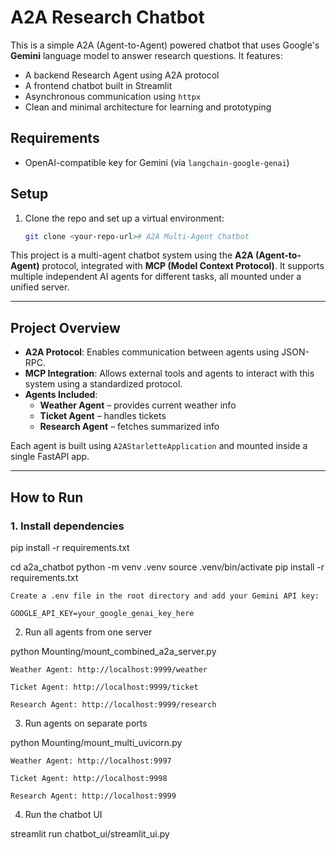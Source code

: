 # A2A Research Chatbot

This is a simple A2A (Agent-to-Agent) powered chatbot that uses Google's **Gemini** language model to answer research questions. It features:

- A backend Research Agent using A2A protocol
- A frontend chatbot built in Streamlit
- Asynchronous communication using `httpx`
- Clean and minimal architecture for learning and prototyping

## Requirements

- OpenAI-compatible key for Gemini (via `langchain-google-genai`)

## Setup

1. Clone the repo and set up a virtual environment:
   ```bash
   git clone <your-repo-url># A2A Multi-Agent Chatbot

This project is a multi-agent chatbot system using the **A2A (Agent-to-Agent)** protocol, integrated with **MCP (Model Context Protocol)**. It supports multiple independent AI agents for different tasks, all mounted under a unified server.

---

## Project Overview

- **A2A Protocol**: Enables communication between agents using JSON-RPC.
- **MCP Integration**: Allows external tools and agents to interact with this system using a standardized protocol.
- **Agents Included**:
  - **Weather Agent** – provides current weather info
  - **Ticket Agent** – handles tickets
  - **Research Agent** – fetches summarized info

Each agent is built using `A2AStarletteApplication` and mounted inside a single FastAPI app.

---

## How to Run

### 1. Install dependencies

pip install -r requirements.txt

   cd a2a_chatbot
   python -m venv .venv
   source .venv/bin/activate 
   pip install -r requirements.txt

    Create a .env file in the root directory and add your Gemini API key:

    GOOGLE_API_KEY=your_google_genai_key_here

2. Run all agents from one server 

python Mounting/mount_combined_a2a_server.py

    Weather Agent: http://localhost:9999/weather

    Ticket Agent: http://localhost:9999/ticket

    Research Agent: http://localhost:9999/research

3. Run agents on separate ports

python Mounting/mount_multi_uvicorn.py

    Weather Agent: http://localhost:9997

    Ticket Agent: http://localhost:9998

    Research Agent: http://localhost:9999

4. Run the chatbot UI

streamlit run chatbot_ui/streamlit_ui.py


